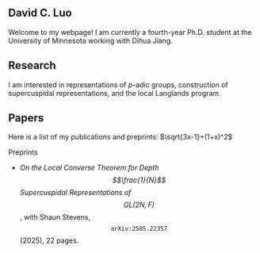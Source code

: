 ## David C. Luo

Welcome to my webpage! I am currently a fourth-year Ph.D. student at the University of Minnesota working with Dihua Jiang.

## Research

I am interested in representations of *p*-adic groups, construction of supercuspidal representations, and the local Langlands program. 

## Papers

Here is a list of my publications and preprints: $`\sqrt{3x-1}+(1+x)^2`$

Preprints
* *On the Local Converse Theorem for Depth $$\frac{1}{N}$$ Supercuspidal Representations of $$\text{GL}(2N, F)$$*, with Shaun Stevens, $$\texttt{arXiv:2505.22357}$$ (2025), 22 pages.

